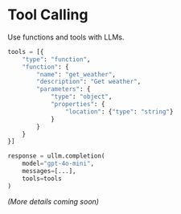 # Tool Calling

Use functions and tools with LLMs.

```python
tools = [{
    "type": "function",
    "function": {
        "name": "get_weather",
        "description": "Get weather",
        "parameters": {
            "type": "object",
            "properties": {
                "location": {"type": "string"}
            }
        }
    }
}]

response = ullm.completion(
    model="gpt-4o-mini",
    messages=[...],
    tools=tools
)
```

*(More details coming soon)*
